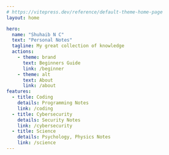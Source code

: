 ```yaml
---
# https://vitepress.dev/reference/default-theme-home-page
layout: home

hero:
  name: "Shuhaib N C"
  text: "Personal Notes"
  tagline: My great collection of knowledge
  actions:
    - theme: brand
      text: Beginners Guide
      link: /beginner
    - theme: alt
      text: About
      link: /about
features:
  - title: Coding
    details: Programming Notes
    link: /coding
  - title: Cybersecurity
    details: Security Notes
    link: /cybersecurity
  - title: Science
    details: Psychology, Physics Notes
    link: /science
---
```


